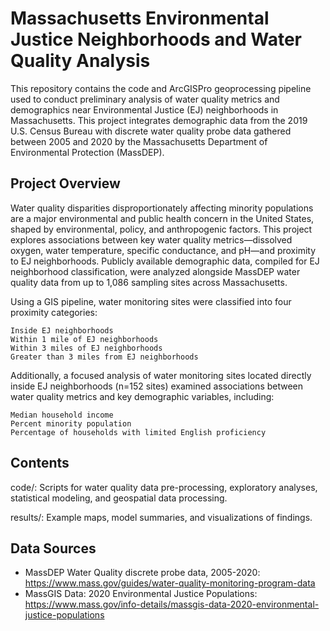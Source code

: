 # Massachusetts Environmental Justice Neighborhoods and Water Quality Analysis
This repository contains the code and ArcGISPro geoprocessing pipeline used to conduct preliminary analysis of water quality metrics and demographics near Environmental Justice (EJ) neighborhoods in Massachusetts. This project integrates demographic data from the 2019 U.S. Census Bureau with discrete water quality probe data gathered between 2005 and 2020 by the Massachusetts Department of Environmental Protection (MassDEP). 

## Project Overview 
Water quality disparities disproportionately affecting minority populations are a major environmental and public health concern in the United States, shaped by environmental, policy, and anthropogenic factors. This project explores associations between key water quality metrics—dissolved oxygen, water temperature, specific conductance, and pH—and proximity to EJ neighborhoods. Publicly available demographic data, compiled for EJ neighborhood classification, were analyzed alongside MassDEP water quality data from up to 1,086 sampling sites across Massachusetts.

Using a GIS pipeline, water monitoring sites were classified into four proximity categories:

    Inside EJ neighborhoods
    Within 1 mile of EJ neighborhoods
    Within 3 miles of EJ neighborhoods
    Greater than 3 miles from EJ neighborhoods

Additionally, a focused analysis of water monitoring sites located directly inside EJ neighborhoods (n=152 sites) examined associations between water quality metrics and key demographic variables, including:

    Median household income
    Percent minority population
    Percentage of households with limited English proficiency


## Contents

code/: Scripts for water quality data pre-processing, exploratory analyses, statistical modeling, and geospatial data processing.

results/: Example maps, model summaries, and visualizations of findings.

## Data Sources

- MassDEP Water Quality discrete probe data, 2005-2020: https://www.mass.gov/guides/water-quality-monitoring-program-data
- MassGIS Data: 2020 Environmental Justice Populations: https://www.mass.gov/info-details/massgis-data-2020-environmental-justice-populations
